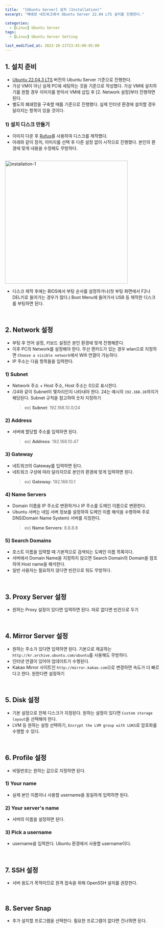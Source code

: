```yaml
---
title:  "[Ubuntu Server] 설치 (Installation)"
excerpt: "폐쇄망 네트워크에서 Ubuntu Server 22.04 LTS 설치를 진행한다."

categories:
  - [Linux] Ubuntu Server
tags:
  - [Linux] Ubuntu Server Setting

last_modified_at: 2023-10-21T23:45:00-05:00
---
```


## 1. 설치 준비

- [Ubuntu 22.04.3 LTS](https://releases.ubuntu.com/jammy/) 버전의 Ubuntu Server 기준으로 진행한다.
- 가상 VM이 아닌 실제 PC에 세팅하는 것을 기준으로 작성했다. 가상 VM에 설치하기를 원할 경우 이미지를 받아서 VM에 삽입 후 [2. Network 설정]부터 진행하면 된다.
- 별도의 폐쇄망을 구축할 때를 기준으로 진행했다. 실제 인터넷 환경에 설치할 경우 달라지는 항목이 있을 것이다.

### 1) 설치 디스크 만들기

- 이미지 다운 후 [Rufus](https://rufus.ie/en/)를 사용하여 디스크를 제작했다.
- 아래와 같이 장치, 이미지를 선택 후 다른 설정 없이 시작으로 진행했다. 본인의 환경에 맞게 내용을 수정해도 무방하다.

<br>

<img src="https://i.ibb.co/pZj9ZjQ/installation-1.png" alt="installation-1" width="400" class="img_post">

<br>

- 디스크 제작 후에는 BIOS에서 부팅 순서를 설정하거나(첫 부팅 화면에서 F2나 DEL키로 들어가는 경우가 많다.) Boot Menu에 들어가서 USB 등 제작한 디스크를 부팅하면 된다.

<br>

## 2. Network 설정

- 부팅 후 언어 설정, 키보드 설정은 본인 환경에 맞게 진행해준다.
- 이후 PC의 Network를 설정해야 한다. 무선 랜카드가 있는 경우 wlan으로 지정하면 `Choose a visible network`에서 Wifi 연결이 가능하다.
- IP 주소는 다음 항목들을 입력한다.

### 1) **Subnet**

- Network 주소 + Host 주소, Host 주소는 0으로 표시한다.
- /24와 같이 Subnet이 몇자리인지 나타내야 한다. 24는 예시의 `192.168.10`까지가 해당된다. Subnet 규칙을 참고하여 숫자 지정하기
  > ex) **Subnet**: 192.168.10.0/24

### 2) **Address**

- 서버에 할당할 주소를 입력하면 된다.
  > ex) **Address**: 192.168.10.47

### 3) **Gateway**

- 네트워크의 Gateway를 입력하면 된다.
- 네트워크 구성에 따라 달라지므로 본인의 환경에 맞게 입력하면 된다.
  > ex) **Gateway**: 192.168.10.1

### 4) **Name Servers**

- Domain 이름을 IP 주소로 변환하거나 IP 주소를 도메인 이름으로 변환한다.
- Ubuntu 서버는 네임 서버 정보를 설정하여 도메인 이름 해석을 수행하며 주로 DNS(Domain Name System) 서버를 지칭한다.
  > ex) **Name Servers**: 8.8.8.8

### 5) **Search Domains**

- 호스트 이름을 입력할 때 기본적으로 검색되는 도메인 이름 목록이다.
- 서버에서 Domain Name을 지정하지 않으면 Search Domain의 Domain을 참조하여 Host name을 해석한다.
- 일반 사용자는 필요하지 않다면 빈칸으로 둬도 무방하다.

<br>

## 3. Proxy Server 설정

- 원하는 Proxy 설정이 있다면 입력하면 된다. 따로 없다면 빈칸으로 두기

<br>

## 4. Mirror Server 설정

- 원하는 주소가 있다면 입력하면 된다. 기본으로 제공하는 `http://kr.archive.ubuntu.com/ubuntu`를 사용해도 무방하다.
- 인터넷 연결이 있어야 업데이트가 수행된다.
- Kakao Mirror 사이트인 `http://mirror.kakao.com`으로 변경하면 속도가 더 빠르다고 한다. 원한다면 설정하기

<br>

## 5. Disk 설정

- 기본 설정으로 전체 디스크가 지정된다. 원하는 설정이 있다면 `Custom storage layout`을 선택해야 한다.
- LVM 등 원하는 설정 선택하기, `Encrypt the LVM group with LUKS`로 암호화를 수행할 수 있다.

<br>

## 6. Profile 설정

- 비밀번호는 원하는 값으로 지정하면 된다.

### 1) **Your name**

- 실제 본인 이름이나 사용할 username을 동일하게 입력하면 된다.

### 2) **Your server's name**

- 서버의 이름을 설정하면 된다.

### 3) **Pick a username**

- username을 입력한다. Ubuntu 환경에서 사용할 username이다.

<br>

## 7. SSH 설정

- 서버 용도가 목적이므로 원격 접속을 위해 OpenSSH 설치를 권장한다.

<br>

## 8. Server Snap

- 추가 설치할 프로그램을 선택한다. 필요한 프로그램이 없다면 건너뛰면 된다.
